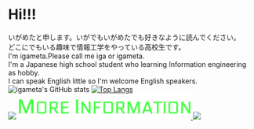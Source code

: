 # Hi!!!
いがめたと申します。いがでもいがめたでも好きなように読んでください。  
どこにでもいる趣味で情報工学をやっている高校生です。  
I'm igameta.Please call me iga or igameta.  
I'm a Japanese high school student who learning Information engineering as hobby.  
I can  speak English little so I'm welcome English speakers.  
![igameta's GitHub stats](https://github-readme-stats.vercel.app/api?username=igameta&count_private=true&show_icons=true&theme=vue-dark)
[![Top Langs](https://github-readme-stats.vercel.app/api/top-langs/?username=igameta&layout=compact&count_private=true&theme=vue-dark)](https://github.com/anuraghazra/github-readme-stats)  
<img src="https://igameta.com/img/logo/logo-light.svg" width="2%">
<a href="https://igameta.com">
<img src="https://github.com/igameta/igameta/blob/master/MORE-INFORMATION.png" width="70%">
</a>
<img src="https://igameta.com/img/logo/logo-dark.svg" width="2%">  
